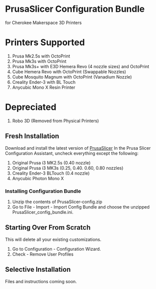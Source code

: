 # PrusaSlicer Configuration Bundle
for Cherokee Makerspace 3D Printers

# Printers Supported
1. Prusa Mk2.5s with OctoPrint
2. Prusa Mk3s with OctoPrint
3. Prusa Mk3s+ with E3D Hemera Revo (4 nozzle sizes) and OctoPrint
3. Cube Hemera Revo with OctoPrint (Swappable Nozzles)
4. Cube Mosquito Magnum with OctoPrint (Vanadium Nozzle)
5. Creality Ender-3 with BL Touch
6. Anycubic Mono X Resin Printer

# Depreciated
1. Robo 3D (Removed from Physical Printers)

## Fresh Installation
Download and install the latest version of [PrusaSlicer](https://www.prusa3d.com/prusaslicer/)
In the Prusa Slicer Configuration Assistant, uncheck everything except the following:
1. Original Prusa i3 MK2.5s (0.40 nozzle)
2. Original Prusa i3 MK3s (0.25, 0.40. 0.60, 0.80 nozzles)
3. Creality Ender-3 BLTouch (0.4 nozzle)
4. Anycubic Photon Mono X

### Installing Configuration Bundle
1. Unzip the contents of PrusaSlicer-config.zip
2. Go to File - Import - Import Config Bundle and choose the unzipped PrusaSlicer_config_bundle.ini.

## Starting Over From Scratch
This will delete all your existing customizations.
1. Go to Configuration - Configuration Wizard.
2. Check - Remove User Profiles

## Selective Installation
Files and instructions coming soon.

